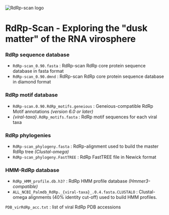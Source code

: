 ![RdRp-scan logo](https://user-images.githubusercontent.com/59948455/152477242-a6cec012-b8c1-42e9-969b-501bf6e14133.png)

# RdRp-Scan - Exploring the "dusk matter" of the RNA virosphere 

### RdRp sequence database
- ````RdRp-scan_0.90.fasta```` : RdRp-scan RdRp core protein sequence database in fasta format
- ````RdRp-scan_0.90.dmnd```` : RdRp-scan RdRp core protein sequence database in diamond format

### RdRp motif database
- ````RdRp-scan.0.90.RdRp_motifs.geneious```` : Geneious-compatible RdRp Motif annotations _(version 6.0 or later)_
- _{viral-taxa}_````.RdRp_motifs.fasta```` : RdRp motif sequences for each viral taxa

### RdRp phylogenies
- ````RdRp-scan_phylogeny.fasta```` : RdRp-alignment used to build the master RdRp tree _(Clustal-omega)_
- ````RdRp-scan_phylogeny.FastTREE```` : RdRp FastTREE file in Newick format

### HMM-RdRp database 
- ````RdRp_HMM_profile.db.h3?```` : RdRp HMM profile database _(Hmmer3-compatible)_
- ````ALL_NCBI_Palmdb_RdRp._{viral-taxa}_.0.4.fasta.CLUSTALO```` : Clustal-omega alignments (40% identity cut-off) used to build HMM profiles.

````PDB_virRdRp_acc.txt```` : list of viral RdRp PDB accessions
